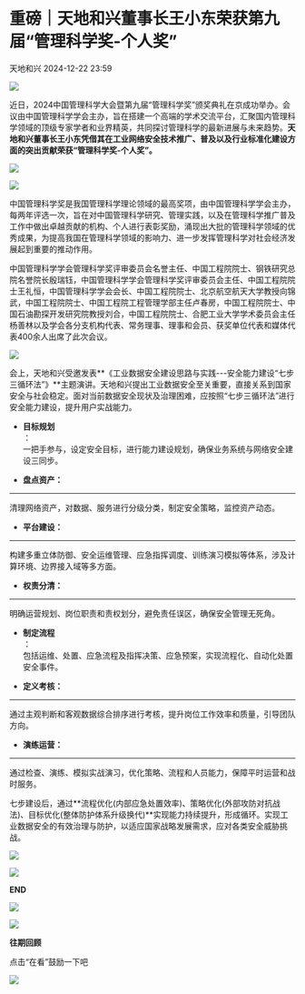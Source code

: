 #  重磅｜天地和兴董事长王小东荣获第九届“管理科学奖-个人奖”   
 天地和兴   2024-12-22 23:59  
  
![](https://mmbiz.qpic.cn/sz_mmbiz_gif/clzRUb1MQV79iagNr9ib0kEETyFLJeZNL9D25e5V88oElPIliaypfvgqtVztpJoDcNLpRmyDlpicmn8UOO37WiaEMSA/640?wx_fmt=gif "")  
  
近日，2024中国管理科学大会暨第九届“管理科学奖”颁奖典礼在京成功举办。会议由中国管理科学学会主办，旨在搭建一个高端的学术交流平台，汇聚国内管理科学领域的顶级专家学者和业界精英，共同探讨管理科学的最新进展与未来趋势。**天地和兴董事长王小东凭借其在工业网络安全技术推广、普及以及行业标准化建设方面的突出贡献荣获“管理科学奖-个人奖”。**  
  
![](https://mmbiz.qpic.cn/sz_mmbiz_jpg/clzRUb1MQV5icmF8FJias1cOnxXjl18BkhRqiaARGb9lSicq6W4DDUQLHLLibg6bB2TsYkPNG6D3BDmNFLyVqaibBQhg/640?wx_fmt=jpeg&from=appmsg "")  
  
  
  
![](https://mmbiz.qpic.cn/sz_mmbiz_jpg/clzRUb1MQV5icmF8FJias1cOnxXjl18Bkhe7dXGwN09Mn4X7Kdmah7Yvgbh4SVK7DlPlow5BxLqkwpRAsbGbe5hg/640?from=appmsg "")  
  
中国管理科学奖是我国管理科学理论领域的最高奖项，由中国管理科学学会主办，每两年评选一次，旨在对中国管理科学研究、管理实践，以及在管理科学推广普及工作中做出卓越贡献的机构、个人进行表彰奖励，涌现出大批的管理科学领域的优秀成果，为提高我国在管理科学领域的影响力、进一步发挥管理科学对社会经济发展起到重要的推动作用。  
  
中国管理科学学会管理科学奖评审委员会名誉主任、中国工程院院士、钢铁研究总院名誉院长殷瑞钰，中国管理科学学会管理科学奖评审委员会主任、中国工程院院士王礼恒，中国管理科学学会会长、中国工程院院士、北京航空航天大学教授向锦武，中国工程院院士、中国工程院工程管理学部主任卢春房，中国工程院院士、中国石油勘探开发研究院教授刘合，中国工程院院士、合肥工业大学学术委员会主任杨善林以及学会各分支机构代表、常务理事、理事和会员、获奖单位代表和媒体代表400余人出席了此次会议。  
  
![](https://mmbiz.qpic.cn/sz_mmbiz_jpg/clzRUb1MQV5icmF8FJias1cOnxXjl18Bkh6lhWUoXugaADz0ibL1UYLYOBIfqZqyok9j2VjUVSlxDNHbqrtTFBAicg/640?wx_fmt=jpeg&from=appmsg "")  
  
  
  
会上，天地和兴受邀发表**《工业数据安全建设思路与实践---安全能力建设“七步三循环法”》**主题演讲。天地和兴提出工业数据安全至关重要，直接关系到国家安全与社会稳定。面对当前数据安全现状及治理困难，应按照“七步三循环法”进行安全能力建设，提升用户实战能力。  
  
- **目标规划**  
：  
一把手参与，设定安全目标，进行能力建设规划，确保业务系统与网络安全建设三同步。  
  
  
  
- **盘点资产：**  
****  
清理网络资产，对数据、服务进行分级分类，制定安全策略，监控资产动态。  
  
  
  
- **平台建设：**  
****  
构建多重立体防御、安全运维管理、应急指挥调度、训练演习模拟等体系，涉及计算环境、边界接入域等多方面。  
  
  
  
- **权责分清：**  
****  
明确运营规划、岗位职责和责权划分，避免责任误区，确保安全管理无死角。  
  
  
  
- **制定流程**  
：  
包括运维、处置、应急流程及指挥决策、应急预案，实现流程化、自动化处置安全事件。  
  
  
  
- **定义考核：**  
****  
通过主观判断和客观数据综合排序进行考核，提升岗位工作效率和质量，引导团队方向。  
  
  
  
- **演练运营：**  
****  
通过检查、演练、模拟实战演习，优化策略、流程和人员能力，保障平时运营和战时服务。  
  
  
  
七步建设后，通过**流程优化(内部应急处置效率)、策略优化(外部攻防对抗战法)、目标优化(整体防护体系升级换代)**实现能力持续提升，形成循环。实现工业数据安全的有效治理与防护，以适应国家战略发展需求，应对各类安全威胁挑战。  
  
![](https://mmbiz.qpic.cn/sz_mmbiz_jpg/clzRUb1MQV5icmF8FJias1cOnxXjl18Bkhu6flfOYkGUggTY0icWica0eUEVr0B68yjpUkYZMVgT6ebmFiaPbCNvZUg/640?from=appmsg "")  
  
  
  
![](https://mmbiz.qpic.cn/mmbiz_gif/8ChxEzUWcB1xIkpUIFrY8kfhckbtDI9PgpcLjByRhNqYEhMvq4VYfILLjHdWSmWia1zAUzu07C8muMibjXJCohAA/640?from=appmsg "")  
  
**END**  
  
![](https://mmbiz.qpic.cn/mmbiz_gif/8ChxEzUWcB1xIkpUIFrY8kfhckbtDI9PgpcLjByRhNqYEhMvq4VYfILLjHdWSmWia1zAUzu07C8muMibjXJCohAA/640?from=appmsg "")  
  
  
  
  
  
  
![](https://mmbiz.qpic.cn/sz_mmbiz_jpg/clzRUb1MQV5PgJMqAhjmsU39zQ2EV9zwM2JgFFzzN9GKW8w75UpHo3BdfvPIuibU6dPd89BX4DicZGPBbRibLG6Ag/640?from=appmsg "")  
  
**往期回顾**  
  
  
[](https://mp.weixin.qq.com/s?__biz=MjM5Mzk0MDE2Ng==&mid=2649607140&idx=1&sn=544940dd74603059c27a422e8a089910&scene=21#wechat_redirect)  
  
[](https://mp.weixin.qq.com/s?__biz=MjM5Mzk0MDE2Ng==&mid=2649607471&idx=1&sn=ef28cb2f112c91242b5f065a0597ef10&chksm=be963a8689e1b390a4fa53e35d9e3f9af82412b0b354f520f96720a7f0043e05a7502737892e&scene=21#wechat_redirect)  
  
[](https://mp.weixin.qq.com/s?__biz=MjM5Mzk0MDE2Ng==&mid=2649607778&idx=1&sn=d6418de406e62a6f204e2d991f154708&chksm=be9639cb89e1b0dd4139398c8be7771389e3bdaae41493bad1c887eac26a9624624f0dcef956&scene=21#wechat_redirect)  
  
  
点击“在看”鼓励一下吧  
  
![](https://mmbiz.qpic.cn/mmbiz_gif/kw2nrMk65sdm2h1H7HL0PuJZltDnjKlKJKwx2SOicHZ6ciceNaAhompextcznbssviakCvDN8S2yJxhDVDuZhxSFw/640?wx_fmt=gif "")  
  
  
